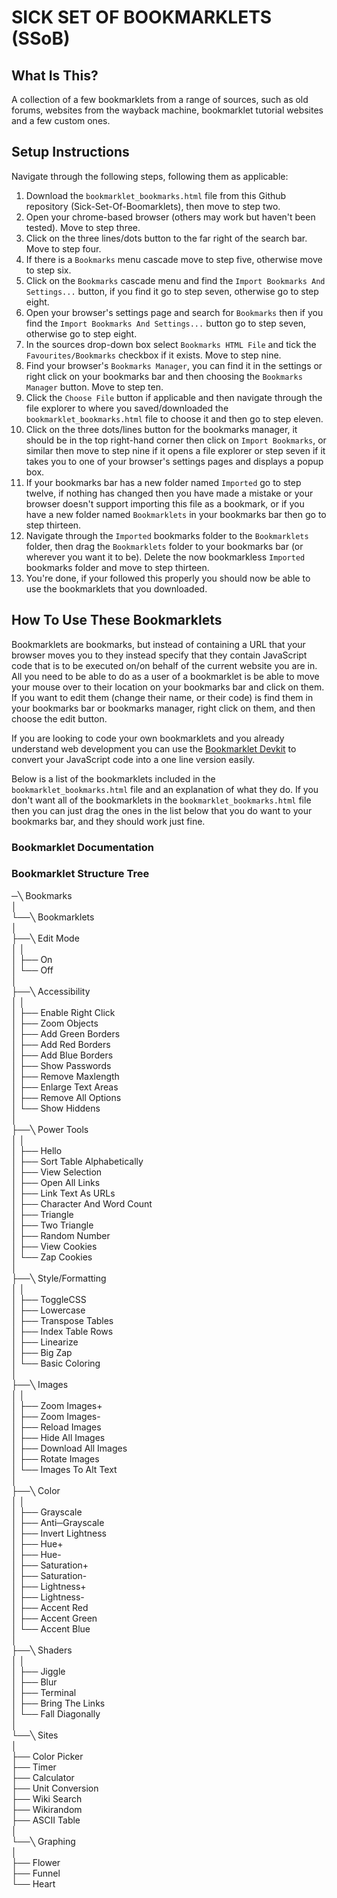 
# SICK SET OF BOOKMARKLETS (SSoB) #

## What Is This? ##

A collection of a few bookmarklets from a range of sources, such as old forums, websites from the wayback machine, bookmarklet tutorial websites and a few custom ones. 
  
## Setup Instructions ##

Navigate through the following steps, following them as applicable:

1. Download the `bookmarklet_bookmarks.html` file from this Github repository (Sick-Set-Of-Boomarklets), then move to step two.
2. Open your chrome-based browser (others may work but haven't been tested). Move to step three.
3. Click on the three lines/dots button to the far right of the search bar. Move to step four.
4. If there is a `Bookmarks` menu cascade move to step five, otherwise move  to step six.
5. Click on the `Bookmarks` cascade menu and find the `Import Bookmarks And Settings...` button, if you find it go to step seven, otherwise go to step eight.
6. Open your browser's settings page and search for `Bookmarks` then if you find the `Import Bookmarks And Settings...` button go to step seven, otherwise go to step eight.
7. In the sources drop-down box select `Bookmarks HTML File` and tick the `Favourites/Bookmarks` checkbox if it exists. Move to step nine.
8. Find your browser's `Bookmarks Manager`, you can find it in the settings or right click on your bookmarks bar and then choosing the `Bookmarks Manager` button. Move to step ten.
9. Click the `Choose File` button if applicable and then navigate through the file explorer to where you saved/downloaded the `bookmarklet_bookmarks.html` file to choose it and then go to step eleven.
10. Click on the three dots/lines button for the bookmarks manager, it should be in the top right-hand corner then click on `Import Bookmarks`, or similar then move to step nine if it opens a file explorer or step seven if it takes you to one of your browser's settings pages and displays a popup box.
11. If your bookmarks bar has a new folder named `Imported` go to step twelve, if nothing has changed then you have made a mistake or your browser doesn't support importing this file as a bookmark, or if you have a new folder named `Bookmarklets` in your bookmarks bar then go to step thirteen.
12. Navigate through the `Imported` bookmarks folder to the `Bookmarklets` folder, then drag the `Bookmarklets` folder to your bookmarks bar (or wherever you want it to be). Delete the now bookmarkless `Imported` bookmarks folder and move to step thirteen.
13. You're done, if your followed this properly you should now be able to use the bookmarklets that you downloaded.

## How To Use These Bookmarklets ##

Bookmarklets are bookmarks, but instead of containing a URL that your browser moves you to they instead specify that they contain JavaScript code that is to be executed on/on behalf of the current website you are in. All you need to be able to do as a user of a bookmarklet is be able to move your mouse over to their location on your bookmarks bar and click on them. If you want to edit them (change their name, or their code) is find them in your bookmarks bar or bookmarks manager, right click on them, and then choose the edit button. 

If you are looking to code your own bookmarklets and you already understand web development you can use the [Bookmarklet Devkit](https://www.taosdev.com/bookmarklet-devkit/) to convert your JavaScript code into a one line version easily. 

Below is a list of the bookmarklets included in the `bookmarklet_bookmarks.html` file and an explanation of what they do. If you don't want all of the bookmarklets in the `bookmarklet_bookmarks.html` file then you can just drag the ones in the list below that you do want to your bookmarks bar, and they should work just fine.

### Bookmarklet Documentation ###

### Bookmarklet Structure Tree ###
  
─╲ Bookmarks  
 │  
 └──╲ Bookmarklets  
    │  
    ├──╲ Edit Mode  
    │  │  
    │  ├── On  
    │  └── Off  
    │  
    ├──╲ Accessibility  
    │  │  
    │  ├── Enable Right Click  
    │  ├── Zoom Objects  
    │  ├── Add Green Borders  
    │  ├── Add Red Borders  
    │  ├── Add Blue Borders  
    │  ├── Show Passwords  
    │  ├── Remove Maxlength  
    │  ├── Enlarge Text Areas  
    │  ├── Remove All Options  
    │  └── Show Hiddens  
    │  
    ├──╲ Power Tools  
    │  │  
    │  ├── Hello  
    │  ├── Sort Table Alphabetically  
    │  ├── View Selection  
    │  ├── Open All Links  
    │  ├── Link Text As URLs  
    │  ├── Character And Word Count  
    │  ├── Triangle  
    │  ├── Two Triangle  
    │  ├── Random Number  
    │  ├── View Cookies  
    │  └── Zap Cookies  
    │  
    ├──╲ Style/Formatting  
    │  │  
    │  ├── ToggleCSS  
    │  ├── Lowercase  
    │  ├── Transpose Tables  
    │  ├── Index Table Rows  
    │  ├── Linearize  
    │  ├── Big Zap  
    │  └── Basic Coloring  
    │  
    ├──╲ Images  
    │  │  
    │  ├── Zoom Images+  
    │  ├── Zoom Images-  
    │  ├── Reload Images  
    │  ├── Hide All Images  
    │  ├── Download All Images  
    │  ├── Rotate Images  
    │  └── Images To Alt Text  
    │  
    ├──╲ Color  
    │  │  
    │  ├── Grayscale  
    │  ├── Anti─Grayscale  
    │  ├── Invert Lightness  
    │  ├── Hue+  
    │  ├── Hue-  
    │  ├── Saturation+  
    │  ├── Saturation-  
    │  ├── Lightness+  
    │  ├── Lightness-  
    │  ├── Accent Red  
    │  ├── Accent Green  
    │  └── Accent Blue  
    │  
    ├──╲ Shaders  
    │  │  
    │  ├── Jiggle  
    │  ├── Blur  
    │  ├── Terminal  
    │  ├── Bring The Links  
    │  └── Fall Diagonally  
    │  
    └──╲ Sites  
       │  
       ├── Color Picker  
       ├── Timer  
       ├── Calculator  
       ├── Unit Conversion  
       ├── Wiki Search  
       ├── Wikirandom  
       ├── ASCII Table  
       │  
       └──╲ Graphing  
          │  
          ├── Flower  
          ├── Funnel  
          └── Heart  
